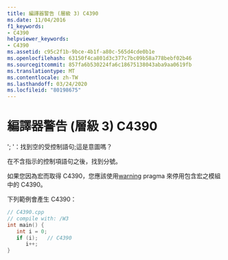 ```yaml
---
title: 編譯器警告 (層級 3) C4390
ms.date: 11/04/2016
f1_keywords:
- C4390
helpviewer_keywords:
- C4390
ms.assetid: c95c2f1b-9bce-4b1f-a80c-565d4cde0b1e
ms.openlocfilehash: 63150f4ca801d3c377c7bc09b58a778bebf02b46
ms.sourcegitcommit: 857fa6b530224fa6c18675138043aba9aa0619fb
ms.translationtype: MT
ms.contentlocale: zh-TW
ms.lasthandoff: 03/24/2020
ms.locfileid: "80198675"
---
```

# <a name="compiler-warning-level-3-c4390"></a>編譯器警告 (層級 3) C4390

'; '：找到空的受控制語句;這是意圖嗎？

在不含指示的控制項語句之後，找到分號。

如果您因為宏而取得 C4390，您應該使用[warning](../../preprocessor/warning.md) pragma 來停用包含宏之模組中的 C4390。

下列範例會產生 C4390：

```cpp
// C4390.cpp
// compile with: /W3
int main() {
   int i = 0;
   if (i);   // C4390
      i++;
}
```
